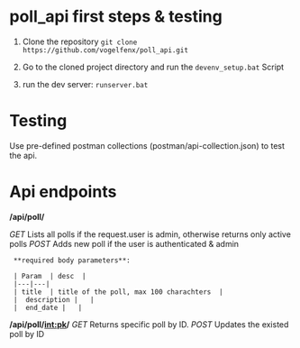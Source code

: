 # poll_api first steps & testing
1. Clone the repository 
`git clone https://github.com/vogelfenx/poll_api.git`

2. Go to the cloned project directory and run the `devenv_setup.bat` Script

3. run the dev server: `runserver.bat`

# Testing
Use pre-defined postman collections (postman/api-collection.json) to test the api.

# Api endpoints

**/api/poll/**

  *GET* Lists all polls if the request.user is admin, otherwise returns only active polls
  *POST* Adds new poll if the user is authenticated & admin
     
     **required body parameters**: 
     
     | Param  | desc  |
     |---|---|
     | title  | title of the poll, max 100 charachters  |
     |  description |   |
     |  end_date |   |
     
**/api/poll/<int:pk>/**
  *GET* Returns specific poll by ID.
  *POST* Updates the existed poll by ID
  
